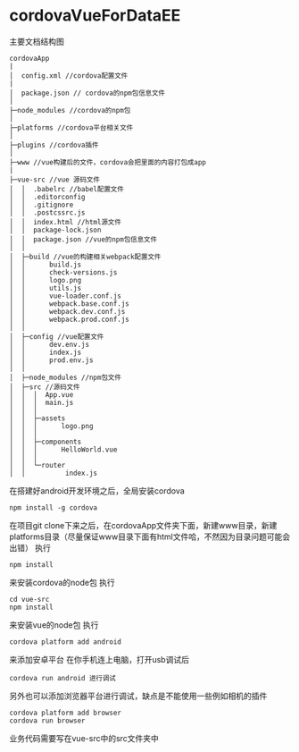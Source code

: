 # cordovaVueForDataEE
主要文档结构图
```
cordovaApp
|
│  config.xml //cordova配置文件
|
│  package.json // cordova的npm包信息文件
│  
├─node_modules //cordova的npm包
│
├─platforms //cordova平台相关文件
│
├─plugins //cordova插件
│              
├─www //vue构建后的文件，cordova会把里面的内容打包成app
|
├─vue-src //vue 源码文件
│  │  .babelrc //babel配置文件
│  │  .editorconfig 
│  │  .gitignore 
│  │  .postcssrc.js
│  │  index.html //html源文件
│  │  package-lock.json 
│  │  package.json //vue的npm包信息文件
│  │  
│  ├─build //vue的构建相关webpack配置文件
│  │      build.js
│  │      check-versions.js
│  │      logo.png
│  │      utils.js
│  │      vue-loader.conf.js
│  │      webpack.base.conf.js
│  │      webpack.dev.conf.js
│  │      webpack.prod.conf.js
│  │      
│  ├─config //vue配置文件
│  │      dev.env.js
│  │      index.js
│  │      prod.env.js
│  │      
│  ├─node_modules //npm包文件
│  ├─src //源码文件
│  │  │  App.vue
│  │  │  main.js
│  │  │  
│  │  ├─assets 
│  │  │      logo.png
│  │  │      
│  │  ├─components
│  │  │      HelloWorld.vue
│  │  │      
│  │  └─router
│  │          index.js
```
在搭建好android开发环境之后，全局安装cordova
```
npm install -g cordova
```
在项目git clone下来之后，在cordovaApp文件夹下面，新建www目录，新建platforms目录（尽量保证www目录下面有html文件哈，不然因为目录问题可能会出错）
执行
```
npm install
```
来安装cordova的node包
执行
```
cd vue-src
npm install
```
来安装vue的node包
执行
```
cordova platform add android
```
来添加安卓平台
在你手机连上电脑，打开usb调试后
```
cordova run android 进行调试
```
另外也可以添加浏览器平台进行调试，缺点是不能使用一些例如相机的插件
```
cordova platform add browser
cordova run browser
```

业务代码需要写在vue-src中的src文件夹中